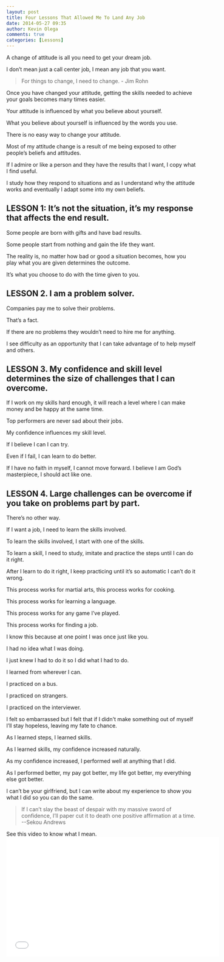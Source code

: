 ```yaml
---
layout: post
title: Four Lessons That Allowed Me To Land Any Job
date: 2014-05-27 09:35
author: Kevin Olega
comments: true
categories: [Lessons]
---
```

A change of attitude is all you need to get your dream job. 

I don’t mean just a call center job, I mean any job that you want.

> For things to change, I need to change. - Jim Rohn

Once you have changed your attitude, getting the skills needed to achieve your goals becomes many times easier. 

Your attitude is influenced by what you believe about yourself. 

What you believe about yourself is influenced by the words you use. 

There is no easy way to change your attitude. 

Most of my attitude change is a result of me being exposed to other people’s beliefs and attitudes. 

If I admire or like a person and they have the results that I want, I copy what I find useful. 

I study how they respond to situations and as I understand why the attitude works and eventually I adapt some into my own beliefs. 

## LESSON 1: It’s not the situation, it’s my response that affects the end result.

Some people are born with gifts and have bad results. 

Some people start from nothing and gain the life they want. 

The reality is, no matter how bad or good a situation becomes, how you play what you are given determines the outcome. 

It’s what you choose to do with the time given to you. 

## LESSON 2. I am a problem solver.

Companies pay me to solve their problems. 

That’s a fact. 

If there are no problems they wouldn’t need to hire me for anything. 

I see difficulty as an opportunity that I can take advantage of to help myself and others. 

## LESSON 3. My confidence and skill level determines the size of challenges that I can overcome.

If I work on my skills hard enough, it will reach a level where I can make money and be happy at the same time. 

Top performers are never sad about their jobs. 

My confidence influences my skill level. 

If I believe I can I can try. 

Even if I fail, I can learn to do better. 

If I have no faith in myself, I cannot move forward. I believe I am God’s masterpiece, I should act like one. 

## LESSON 4. Large challenges can be overcome if you take on problems part by part.

There’s no other way. 

If I want a job, I need to learn the skills involved. 

To learn the skills involved, I start with one of the skills. 

To learn a skill, I need to study, imitate and practice the steps until I can do it right. 

After I learn to do it right, I keep practicing until it’s so automatic I can’t do it wrong. 

This process works for martial arts, this process works for cooking. 

This process works for learning a language. 

This process works for any game I’ve played. 

This process works for finding a job. 

I know this because at one point I was once just like you. 

I had no idea what I was doing. 

I just knew I had to do it so I did what I had to do. 

I learned from wherever I can. 

I practiced on a bus. 

I practiced on strangers. 

I practiced on the interviewer. 

I felt so embarrassed but I felt that if I didn't make something out of myself I’ll stay hopeless, leaving my fate to chance. 

As I learned steps, I learned skills. 

As I learned skills, my confidence increased naturally. 

As my confidence increased, I performed well at anything that I did. 

As I performed better, my pay got better, my life got better, my everything else got better. 

I can’t be your girlfriend, but I can write about my experience to show you what I did so you can do the same.

> If I can’t slay the beast of despair with my massive sword of confidence, I’ll paper cut it to death one positive affirmation at a time. --Sekou Andrews

See this video to know what I mean.<iframe src="//www.youtube.com/embed/ehnl0cd-rcw" width="560" height="315" frameborder="0" allowfullscreen="allowfullscreen"></iframe>
